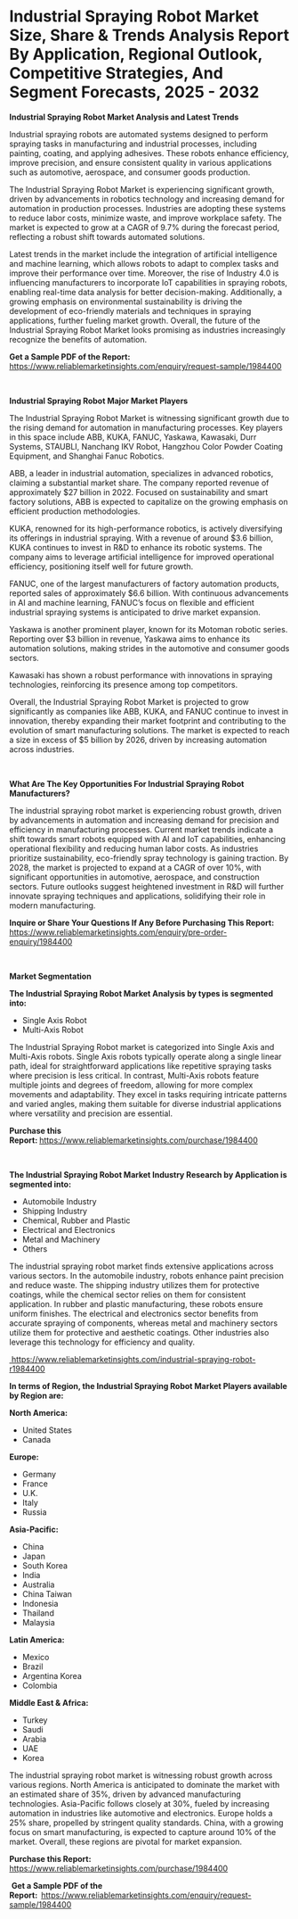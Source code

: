 <p><h1>Industrial Spraying Robot Market Size, Share & Trends Analysis Report By Application, Regional Outlook, Competitive Strategies, And Segment Forecasts, 2025 - 2032</h1></p><p><strong>Industrial Spraying Robot Market Analysis and Latest Trends</strong></p>
<p><p>Industrial spraying robots are automated systems designed to perform spraying tasks in manufacturing and industrial processes, including painting, coating, and applying adhesives. These robots enhance efficiency, improve precision, and ensure consistent quality in various applications such as automotive, aerospace, and consumer goods production.</p><p>The Industrial Spraying Robot Market is experiencing significant growth, driven by advancements in robotics technology and increasing demand for automation in production processes. Industries are adopting these systems to reduce labor costs, minimize waste, and improve workplace safety. The market is expected to grow at a CAGR of 9.7% during the forecast period, reflecting a robust shift towards automated solutions.</p><p>Latest trends in the market include the integration of artificial intelligence and machine learning, which allows robots to adapt to complex tasks and improve their performance over time. Moreover, the rise of Industry 4.0 is influencing manufacturers to incorporate IoT capabilities in spraying robots, enabling real-time data analysis for better decision-making. Additionally, a growing emphasis on environmental sustainability is driving the development of eco-friendly materials and techniques in spraying applications, further fueling market growth. Overall, the future of the Industrial Spraying Robot Market looks promising as industries increasingly recognize the benefits of automation.</p></p>
<p><strong>Get a Sample PDF of the Report:&nbsp;</strong> <a href="https://www.reliablemarketinsights.com/enquiry/request-sample/1984400?utm_campaign=2246&utm_medium=2&utm_source=Github&utm_content=ia&utm_term=12042025&utm_id=industrial-spraying-robot">https://www.reliablemarketinsights.com/enquiry/request-sample/1984400</a></p>
<p>&nbsp;</p>
<p><strong>Industrial Spraying Robot Major Market Players</strong></p>
<p><p>The Industrial Spraying Robot Market is witnessing significant growth due to the rising demand for automation in manufacturing processes. Key players in this space include ABB, KUKA, FANUC, Yaskawa, Kawasaki, Durr Systems, STAUBLI, Nanchang IKV Robot, Hangzhou Color Powder Coating Equipment, and Shanghai Fanuc Robotics.</p><p>ABB, a leader in industrial automation, specializes in advanced robotics, claiming a substantial market share. The company reported revenue of approximately $27 billion in 2022. Focused on sustainability and smart factory solutions, ABB is expected to capitalize on the growing emphasis on efficient production methodologies.</p><p>KUKA, renowned for its high-performance robotics, is actively diversifying its offerings in industrial spraying. With a revenue of around $3.6 billion, KUKA continues to invest in R&D to enhance its robotic systems. The company aims to leverage artificial intelligence for improved operational efficiency, positioning itself well for future growth.</p><p>FANUC, one of the largest manufacturers of factory automation products, reported sales of approximately $6.6 billion. With continuous advancements in AI and machine learning, FANUC’s focus on flexible and efficient industrial spraying systems is anticipated to drive market expansion.</p><p>Yaskawa is another prominent player, known for its Motoman robotic series. Reporting over $3 billion in revenue, Yaskawa aims to enhance its automation solutions, making strides in the automotive and consumer goods sectors.</p><p>Kawasaki has shown a robust performance with innovations in spraying technologies, reinforcing its presence among top competitors. </p><p>Overall, the Industrial Spraying Robot Market is projected to grow significantly as companies like ABB, KUKA, and FANUC continue to invest in innovation, thereby expanding their market footprint and contributing to the evolution of smart manufacturing solutions. The market is expected to reach a size in excess of $5 billion by 2026, driven by increasing automation across industries.</p></p>
<p>&nbsp;</p>
<p><strong>What Are The Key Opportunities For Industrial Spraying Robot Manufacturers?</strong></p>
<p><p>The industrial spraying robot market is experiencing robust growth, driven by advancements in automation and increasing demand for precision and efficiency in manufacturing processes. Current market trends indicate a shift towards smart robots equipped with AI and IoT capabilities, enhancing operational flexibility and reducing human labor costs. As industries prioritize sustainability, eco-friendly spray technology is gaining traction. By 2028, the market is projected to expand at a CAGR of over 10%, with significant opportunities in automotive, aerospace, and construction sectors. Future outlooks suggest heightened investment in R&D will further innovate spraying techniques and applications, solidifying their role in modern manufacturing.</p></p>
<p><strong>Inquire or Share Your Questions If Any Before Purchasing This Report:</strong> <a href="https://www.reliablemarketinsights.com/enquiry/pre-order-enquiry/1984400?utm_campaign=2246&utm_medium=2&utm_source=Github&utm_content=ia&utm_term=12042025&utm_id=industrial-spraying-robot">https://www.reliablemarketinsights.com/enquiry/pre-order-enquiry/1984400</a></p>
<p>&nbsp;</p>
<p><strong>Market Segmentation</strong></p>
<p><strong>The Industrial Spraying Robot Market Analysis by types is segmented into:</strong></p>
<p><ul><li>Single Axis Robot</li><li>Multi-Axis Robot</li></ul></p>
<p><p>The Industrial Spraying Robot market is categorized into Single Axis and Multi-Axis robots. Single Axis robots typically operate along a single linear path, ideal for straightforward applications like repetitive spraying tasks where precision is less critical. In contrast, Multi-Axis robots feature multiple joints and degrees of freedom, allowing for more complex movements and adaptability. They excel in tasks requiring intricate patterns and varied angles, making them suitable for diverse industrial applications where versatility and precision are essential.</p></p>
<p><strong>Purchase this Report:&nbsp;</strong><a href="https://www.reliablemarketinsights.com/purchase/1984400?utm_campaign=2246&utm_medium=2&utm_source=Github&utm_content=ia&utm_term=12042025&utm_id=industrial-spraying-robot">https://www.reliablemarketinsights.com/purchase/1984400</a></p>
<p>&nbsp;</p>
<p><strong>The Industrial Spraying Robot Market Industry Research by Application is segmented into:</strong></p>
<p><ul><li>Automobile Industry</li><li>Shipping Industry</li><li>Chemical, Rubber and Plastic</li><li>Electrical and Electronics</li><li>Metal and Machinery</li><li>Others</li></ul></p>
<p><p>The industrial spraying robot market finds extensive applications across various sectors. In the automobile industry, robots enhance paint precision and reduce waste. The shipping industry utilizes them for protective coatings, while the chemical sector relies on them for consistent application. In rubber and plastic manufacturing, these robots ensure uniform finishes. The electrical and electronics sector benefits from accurate spraying of components, whereas metal and machinery sectors utilize them for protective and aesthetic coatings. Other industries also leverage this technology for efficiency and quality.</p></p>
<p><a href="https://www.reliablemarketinsights.com/industrial-spraying-robot-r1984400?utm_campaign=2246&utm_medium=2&utm_source=Github&utm_content=ia&utm_term=12042025&utm_id=industrial-spraying-robot">&nbsp;https://www.reliablemarketinsights.com/industrial-spraying-robot-r1984400</a></p>
<p><strong>In terms of Region, the Industrial Spraying Robot Market Players available by Region are:</strong></p>
<p>
    <p> <strong> North America: </strong>
        <ul>
            <li>United States</li>
            <li>Canada</li>
        </ul>
        </p> 
    <p> <strong> Europe: </strong>
        <ul>
            <li>Germany</li>
            <li>France</li>
            <li>U.K.</li>
            <li>Italy</li>
            <li>Russia</li>
        </ul>
        </p> 
    <p> <strong> Asia-Pacific: </strong>
        <ul>
            <li>China</li>
            <li>Japan</li>
            <li>South Korea</li>
            <li>India</li>
            <li>Australia</li>
            <li>China Taiwan</li>
            <li>Indonesia</li>
            <li>Thailand</li>
            <li>Malaysia</li>
        </ul>
        </p> 
    <p> <strong> Latin America: </strong>
        <ul>
            <li>Mexico</li>
            <li>Brazil</li>
            <li>Argentina Korea</li>
            <li>Colombia</li>
        </ul>
        </p> 
    <p> <strong> Middle East & Africa: </strong>
        <ul>
            <li>Turkey</li>
            <li>Saudi</li>
            <li>Arabia</li>
            <li>UAE</li>
            <li>Korea</li>
        </ul>
    </p>
    </p>
<p><p>The industrial spraying robot market is witnessing robust growth across various regions. North America is anticipated to dominate the market with an estimated share of 35%, driven by advanced manufacturing technologies. Asia-Pacific follows closely at 30%, fueled by increasing automation in industries like automotive and electronics. Europe holds a 25% share, propelled by stringent quality standards. China, with a growing focus on smart manufacturing, is expected to capture around 10% of the market. Overall, these regions are pivotal for market expansion.</p></p>
<p><strong>Purchase this Report: </strong><a href="https://www.reliablemarketinsights.com/purchase/1984400?utm_campaign=2246&utm_medium=2&utm_source=Github&utm_content=ia&utm_term=12042025&utm_id=industrial-spraying-robot">https://www.reliablemarketinsights.com/purchase/1984400</a></p>
<p>&nbsp;<strong>Get a Sample PDF of the Report:&nbsp;&nbsp;</strong><a href="https://www.reliablemarketinsights.com/enquiry/request-sample/1984400?utm_campaign=2246&utm_medium=2&utm_source=Github&utm_content=ia&utm_term=12042025&utm_id=industrial-spraying-robot">https://www.reliablemarketinsights.com/enquiry/request-sample/1984400</a></p>
<p><strong></strong></p>
<p><p></p><p></p><p></p></p>